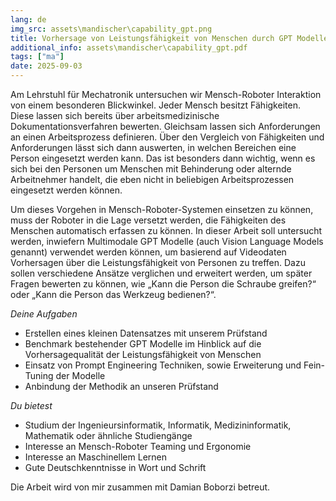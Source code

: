 ```yaml
---
lang: de
img_src: assets\mandischer\capability_gpt.png
title: Vorhersage von Leistungsfähigkeit von Menschen durch GPT Modelle
additional_info: assets\mandischer\capability_gpt.pdf
tags: ["ma"]
date: 2025-09-03
---
```


Am Lehrstuhl für Mechatronik untersuchen wir Mensch-Roboter Interaktion von einem besonderen Blickwinkel. Jeder Mensch besitzt Fähigkeiten. Diese lassen sich bereits über arbeitsmedizinische Dokumentationsverfahren bewerten. Gleichsam lassen sich Anforderungen an einen Arbeitsprozess definieren. Über den Vergleich von Fähigkeiten und Anforderungen lässt sich dann auswerten, in welchen Bereichen eine Person eingesetzt werden kann. Das ist besonders dann wichtig, wenn es sich bei den Personen um Menschen mit Behinderung oder alternde Arbeitnehmer handelt, die eben nicht in beliebigen Arbeitsprozessen eingesetzt werden können.

Um dieses Vorgehen in Mensch-Roboter-Systemen einsetzen zu können, muss der Roboter in die Lage versetzt werden, die Fähigkeiten des Menschen automatisch erfassen zu können. In dieser Arbeit soll untersucht werden, inwiefern Multimodale GPT Modelle (auch Vision Language Models genannt) verwendet werden können, um basierend auf Videodaten Vorhersagen über die Leistungsfähigkeit von Personen zu treffen. Dazu sollen verschiedene Ansätze verglichen und erweitert werden, um später Fragen bewerten zu können, wie „Kann die Person die Schraube greifen?“ oder „Kann die Person das Werkzeug bedienen?“.

*Deine Aufgaben*
- Erstellen eines kleinen Datensatzes mit unserem Prüfstand
- Benchmark bestehender GPT Modelle im Hinblick auf die Vorhersagequalität der Leistungsfähigkeit von Menschen
- Einsatz von Prompt Engineering Techniken, sowie Erweiterung und Fein-Tuning der Modelle
- Anbindung der Methodik an unseren Prüfstand

*Du bietest*
- Studium der Ingenieursinformatik, Informatik, Medizininformatik, Mathematik oder ähnliche Studiengänge
- Interesse an Mensch-Roboter Teaming und Ergonomie
- Interesse an Maschinellem Lernen
- Gute Deutschkenntnisse in Wort und Schrift

Die Arbeit wird von mir zusammen mit Damian Boborzi betreut.